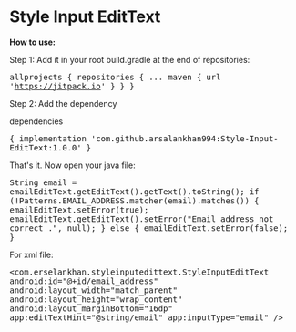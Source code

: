 # Style Input EditText

**How to use:**

Step 1: Add it in your root build.gradle at the end of repositories:


<kbd>allprojects { 
repositories 
{ ... maven {
 url 'https://jitpack.io'
     }
   }
 }
</kbd> 
 

Step 2: Add the dependency


dependencies

<kbd>{ implementation 'com.github.arsalankhan994:Style-Input-EditText:1.0.0' }</kbd>


That's it. Now open your java file:


<kbd>String email = emailEditText.getEditText().getText().toString();
if (!Patterns.EMAIL_ADDRESS.matcher(email).matches()) {
emailEditText.setError(true);
emailEditText.getEditText().setError("Email address not correct .", null);
} else {
emailEditText.setError(false);
}</kbd>

For xml file:

<kbd><com.erselankhan.styleinputedittext.StyleInputEditText
android:id="@+id/email_address"
android:layout_width="match_parent"
android:layout_height="wrap_content"
android:layout_marginBottom="16dp"
app:editTextHint="@string/email"
app:inputType="email" /></kbd>
